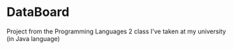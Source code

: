 # DataBoard
Project from the Programming Languages 2 class I've taken at my university (in Java language)
